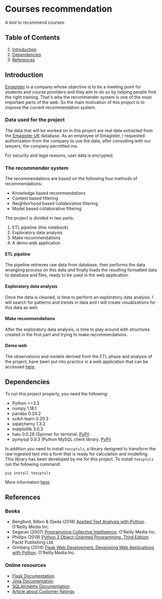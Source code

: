 # Courses recommendation

A tool to recommend courses.

## Table of Contents
1. [Introduction](#introduction)
2. [Dependencies](#dependencies)
3. [References](#references)

<a id="introduction"></a>
## Introduction

[Emagister](https://www.emagister.com) is a company whose objective is to be a meeting point for students and course providers and they aim to do so by helping people find the right training. That's why the recommender system is one of the most important parts of the web. So the main motivation of this project is to improve the current recommendation system.

### Data used for the project

The data that will be worked on in this project are real data extracted from the [Emagister UK](https://www.emagister.co.uk) database. As an employee of Emagister, I requested authorization from the company to use the data, after consulting with our lawyers, the company permitted me. 

For security and legal reasons, user data is encrypted. 

### The recommender system

The recommendations are based on the following four methods of recommendations:

* Knowledge based recommendations
* Content based filtering
* Neighborhood based collaborative filtering
* Model based collaborative filtering

The project is divided in two parts:

1. ETL pipeline (this notebook)
2. Exploratory data analysis
3. Make recommendations
4. A demo web application

#### ETL pipeline

The pipeline retrieves raw data from database, then performs the data wrangling process on this data and finally loads the resulting formatted data to database and files, ready to be used in the web application.

#### Exploratory data analysis

Once the data is cleaned, is time to perform an exploratory data analysis. I will search for patterns and trends in data and I will create visualizations for this data as well.

#### Make recommendations

After the exploratory data analysis, is time to play around with structures created in the first part and trying to make recommendations.

#### Demo web

The observations and models derived from the ETL phase and analysis of the project, have been put into practice in a web application that can be accessed [here](https://courses-recommender.herokuapp.com/).
<a id="dependencies"></a>

## Dependencies
To run this project properly, you need the following:

* Python >=3.5
* numpy 1.18.1
* pandas 0.24.2
* scikit-learn 0.20.3
* sqlalchemy 1.3.2
* matplotlib 3.0.3
* halo 0.0.28 (Spinner for terminal. [PyPi](https://pypi.org/project/halo/))
* pymysql 0.9.3 (Python MySQL client library. [PyPi](https://pypi.org/project/PyMySQL/))

In addition you need to install `texcptulz`, a library designed to transform the raw ingested text into a form that is ready for calculation and modelling.
This library has been developed by me for this project. To install `texcptulz` run the following command:

`pip install texcptulz`

More information [here](https://pypi.org/project/texcptulz/).

<a id="references"></a>
## References

### Books
* Bengford, Bilbro & Ojeda (2018) [Applied Text Analysis with Python](http://shop.oreilly.com/product/0636920052555.do). O'Reilly Media Inc.
* Segaran (2007) [Programming Collective Intelligence](http://shop.oreilly.com/product/9780596529321.do). O'Reilly Media Inc.
* Phillips (2019) [Python 3 Object-Oriented Programming. Third Edition](https://www.packtpub.com/application-development/python-3-object-oriented-programming-third-edition). Packt Publishing Ltd.
* Grinberg (2014) [Flask Web Development. Developing Web Applications with Python](http://shop.oreilly.com/product/0636920031116.do). O'Reilly Media Inc.

### Online resources
* [Flask Documentation](https://flask.palletsprojects.com/en/1.1.x/)
* [Jinja Documentation](https://jinja.palletsprojects.com/en/2.10.x/)
* [SQLAlchemy Documentation](https://docs.sqlalchemy.org/en/13/)
* [Article about Customer Ratings](https://baymard.com/blog/sort-by-customer-ratings)
